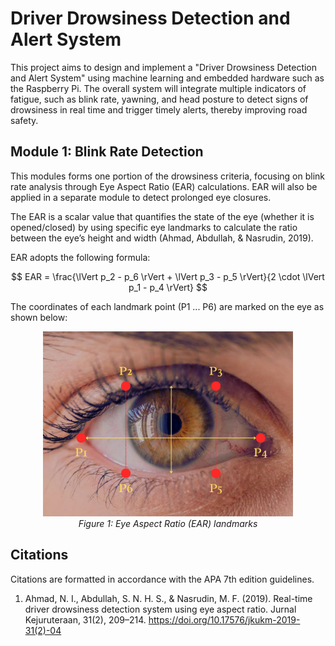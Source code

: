 # Driver Drowsiness Detection and Alert System

This project aims to design and implement a "Driver Drowsiness Detection and Alert System" using machine learning and embedded hardware such as the Raspberry Pi. The overall system will integrate multiple indicators of fatigue, such as blink rate, yawning, and head posture to detect signs of drowsiness in real time and trigger timely alerts, thereby improving road safety.

## Module 1: Blink Rate Detection

This modules forms one portion of the drowsiness criteria, focusing on blink rate analysis through Eye Aspect Ratio (EAR) calculations. EAR will also be applied in a separate module to detect prolonged eye closures.

The EAR is a scalar value that quantifies the state of the eye (whether it is opened/closed) by using specific eye landmarks to calculate the ratio between the eye’s height and width (Ahmad, Abdullah, & Nasrudin, 2019).

EAR adopts the following formula: 

$$
EAR = \frac{\lVert p_2 - p_6 \rVert + \lVert p_3 - p_5 \rVert}{2 \cdot \lVert p_1 - p_4 \rVert}
$$

The coordinates of each landmark point (P1 ... P6) are marked on the eye as shown below:

<p align="center">
  <img src="Images/Eye%20Aspect%20Ratio%20(EAR).png" width="400"><br>
  <em>Figure 1: Eye Aspect Ratio (EAR) landmarks</em>
</p>

## Citations

Citations are formatted in accordance with the APA 7th edition guidelines.

1. Ahmad, N. I., Abdullah, S. N. H. S., & Nasrudin, M. F. (2019). Real-time driver drowsiness detection system using eye aspect ratio. Jurnal Kejuruteraan, 31(2), 209–214. https://doi.org/10.17576/jkukm-2019-31(2)-04